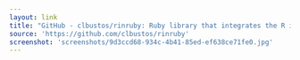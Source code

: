 ```yaml
---
layout: link
title: "GitHub - clbustos/rinruby: Ruby library that integrates the R interpreter in Ruby, making R's statistical routines and graphics available within Ruby."
source: 'https://github.com/clbustos/rinruby'
screenshot: 'screenshots/9d3ccd68-934c-4b41-85ed-ef638ce71fe0.jpg'
---
```


